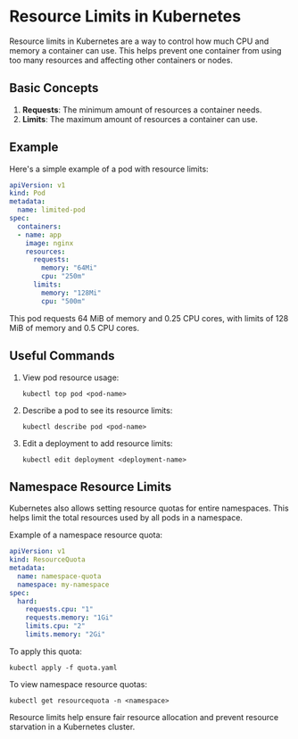 # Resource Limits in Kubernetes

Resource limits in Kubernetes are a way to control how much CPU and memory a container can use. This helps prevent one container from using too many resources and affecting other containers or nodes.

## Basic Concepts

1. **Requests**: The minimum amount of resources a container needs.
2. **Limits**: The maximum amount of resources a container can use.

## Example

Here's a simple example of a pod with resource limits:

```yaml
apiVersion: v1
kind: Pod
metadata:
  name: limited-pod
spec:
  containers:
  - name: app
    image: nginx
    resources:
      requests:
        memory: "64Mi"
        cpu: "250m"
      limits:
        memory: "128Mi"
        cpu: "500m"
```

This pod requests 64 MiB of memory and 0.25 CPU cores, with limits of 128 MiB of memory and 0.5 CPU cores.

## Useful Commands

1. View pod resource usage:
   ```
   kubectl top pod <pod-name>
   ```

2. Describe a pod to see its resource limits:
   ```
   kubectl describe pod <pod-name>
   ```

3. Edit a deployment to add resource limits:
   ```
   kubectl edit deployment <deployment-name>
   ```

## Namespace Resource Limits

Kubernetes also allows setting resource quotas for entire namespaces. This helps limit the total resources used by all pods in a namespace.

Example of a namespace resource quota:


```yaml
apiVersion: v1
kind: ResourceQuota
metadata:
  name: namespace-quota
  namespace: my-namespace
spec:
  hard:
    requests.cpu: "1"
    requests.memory: "1Gi"
    limits.cpu: "2"
    limits.memory: "2Gi"         
```

To apply this quota:
```
kubectl apply -f quota.yaml
```

To view namespace resource quotas:
```
kubectl get resourcequota -n <namespace>
```

Resource limits help ensure fair resource allocation and prevent resource starvation in a Kubernetes cluster.